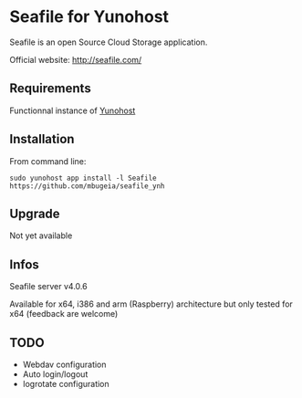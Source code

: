 Seafile for Yunohost
============

Seafile is an open Source Cloud Storage application.

Official website: <http://seafile.com/>

Requirements
------------

Functionnal instance of [Yunohost](https://yunohost.org/#/)

Installation
------------

From command line:

`sudo yunohost app install -l Seafile https://github.com/mbugeia/seafile_ynh`

Upgrade
-------

Not yet available

Infos
-----

Seafile server v4.0.6

Available for x64, i386 and arm (Raspberry) architecture but only tested for x64 (feedback are welcome)

TODO
-----

 - Webdav configuration
 - Auto login/logout
 - logrotate configuration